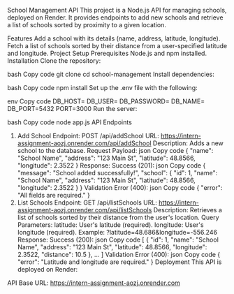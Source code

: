 School Management API
This project is a Node.js API for managing schools, deployed on Render. It provides endpoints to add new schools and retrieve a list of schools sorted by proximity to a given location.

Features
Add a school with its details (name, address, latitude, longitude).
Fetch a list of schools sorted by their distance from a user-specified latitude and longitude.
Project Setup
Prerequisites
Node.js and npm installed.
Installation
Clone the repository:

bash
Copy code
git clone <repository-url>
cd school-management
Install dependencies:

bash
Copy code
npm install
Set up the .env file with the following:

env
Copy code
DB_HOST=<Your Database Host>
DB_USER=<Your Database Username>
DB_PASSWORD=<Your Database Password>
DB_NAME=<Your Database Name>
DB_PORT=5432
PORT=3000
Run the server:

bash
Copy code
node app.js
API Endpoints
1. Add School
Endpoint: POST /api/addSchool
URL: https://intern-assignment-aozj.onrender.com/api/addSchool
Description: Adds a new school to the database.
Request Payload:
json
Copy code
{
  "name": "School Name",
  "address": "123 Main St",
  "latitude": 48.8566,
  "longitude": 2.3522
}
Response:
Success (201):
json
Copy code
{
  "message": "School added successfully!",
  "school": {
    "id": 1,
    "name": "School Name",
    "address": "123 Main St",
    "latitude": 48.8566,
    "longitude": 2.3522
  }
}
Validation Error (400):
json
Copy code
{
  "error": "All fields are required."
}
2. List Schools
Endpoint: GET /api/listSchools
URL: https://intern-assignment-aozj.onrender.com/api/listSchools
Description: Retrieves a list of schools sorted by their distance from the user's location.
Query Parameters:
latitude: User's latitude (required).
longitude: User's longitude (required). Example: ?latitude=48.686&longitude=-556.246
Response:
Success (200):
json
Copy code
[
  {
    "id": 1,
    "name": "School Name",
    "address": "123 Main St",
    "latitude": 48.8566,
    "longitude": 2.3522,
    "distance": 10.5
  },
  ...
]
Validation Error (400):
json
Copy code
{
  "error": "Latitude and longitude are required."
}
Deployment
This API is deployed on Render:

API Base URL: https://intern-assignment-aozj.onrender.com
